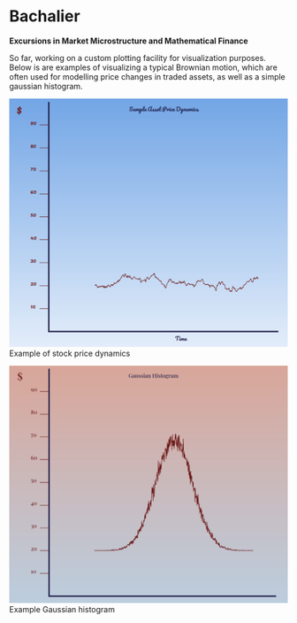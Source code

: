 # Bachalier
**Excursions in Market Microstructure and Mathematical Finance**

So far, working on a custom plotting facility for visualization purposes. Below is are examples of visualizing a typical Brownian motion, which are often used for modelling price changes in traded assets, as well as a simple gaussian histogram.

![Example Image](https://github.com/Carnoustie/Bachalier/blob/main/plots/sample_Price_Path.png) Example of stock price dynamics

![Example Image](https://github.com/Carnoustie/Bachalier/blob/main/plots/gaussian.png) Example Gaussian histogram

